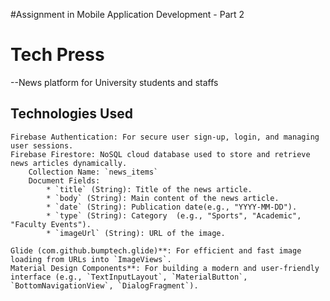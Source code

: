 #Assignment in Mobile Application Development - Part 2 

# Tech Press
--News platform for University students and staffs

## Technologies Used
    Firebase Authentication: For secure user sign-up, login, and managing user sessions.
    Firebase Firestore: NoSQL cloud database used to store and retrieve news articles dynamically.
        Collection Name: `news_items`
        Document Fields:
            * `title` (String): Title of the news article.
            * `body` (String): Main content of the news article.
            * `date` (String): Publication date(e.g., "YYYY-MM-DD").
            * `type` (String): Category  (e.g., "Sports", "Academic", "Faculty Events").
            * `imageUrl` (String): URL of the image.

    Glide (com.github.bumptech.glide)**: For efficient and fast image loading from URLs into `ImageViews`.
    Material Design Components**: For building a modern and user-friendly interface (e.g., `TextInputLayout`, `MaterialButton`, `BottomNavigationView`, `DialogFragment`).

